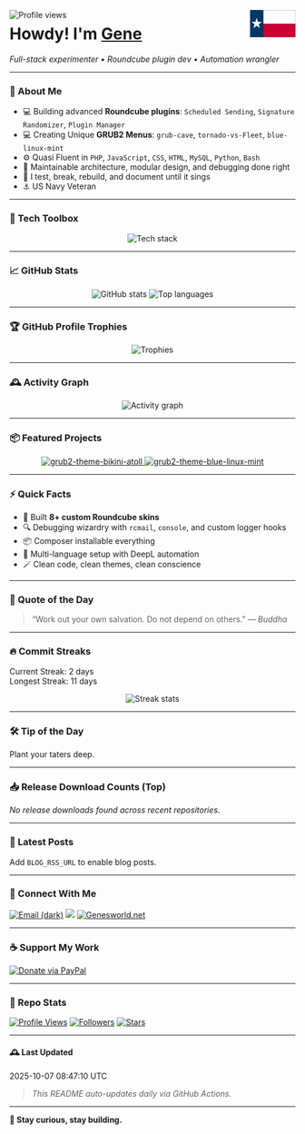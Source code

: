 <p>
  <img align="left" src="https://komarev.com/ghpvc/?username=texxasrulez&label=Profile%20views&color=0e75b6&style=plastic" alt="Profile views" />
  <img align="right" src="https://github.com/texxasrulez/texxasrulez/blob/main/assets/images/texas-flag.png" height="48">
</p>
<h1> Howdy! I'm <a href="https://github.com/texxasrulez">Gene</a></h1>
<p>
  <em>Full-stack experimenter • Roundcube plugin dev • Automation wrangler</em>
</p>

---

### 🧠 About Me

- 💻 Building advanced **Roundcube plugins**: `Scheduled Sending`, `Signature Randomizer`, `Plugin Manager`
- 💻 Creating Unique **GRUB2 Menus**: `grub-cave`, `tornado-vs-Fleet`, `blue-linux-mint`
- ⚙️ Quasi Fluent in `PHP`, `JavaScript`, `CSS`, `HTML`, `MySQL`, `Python`, `Bash`
- 🧩 Maintainable architecture, modular design, and debugging done right
- 🔭 I test, break, rebuild, and document until it sings
- ⚓ US Navy Veteran

---

### 🧰 Tech Toolbox

<p align="center">
  <picture>
    <source media="(prefers-color-scheme: dark)" srcset="https://skillicons.dev/icons?i=php,html,css,js,python,bash,git,github,vscode,linux,mysql,sqlite,markdown&theme=dark">
    <source media="(prefers-color-scheme: light)" srcset="https://skillicons.dev/icons?i=php,html,css,js,python,bash,git,github,vscode,linux,mysql,sqlite,markdown&theme=light">
    <img alt="Tech stack" src="https://skillicons.dev/icons?i=php,html,css,js,python,bash,git,github,vscode,linux,mysql,sqlite,markdown&theme=light" />
  </picture>
</p>

---

### 📈 GitHub Stats

<p align="center">
  <!-- Stats card -->
  <picture>
    <source media="(prefers-color-scheme: dark)" srcset="https://github-readme-stats.vercel.app/api?username=texxasrulez&show_icons=true&theme=tokyonight&count_private=true">
    <source media="(prefers-color-scheme: light)" srcset="https://github-readme-stats.vercel.app/api?username=texxasrulez&show_icons=true&theme=default&count_private=true">
    <img alt="GitHub stats" height="160" src="https://github-readme-stats.vercel.app/api?username=texxasrulez&show_icons=true&theme=default&count_private=true" />
  </picture>

  <!-- Top languages -->
  <picture>
    <source media="(prefers-color-scheme: dark)" srcset="https://github-readme-stats.vercel.app/api/top-langs/?username=texxasrulez&layout=compact&theme=tokyonight">
    <source media="(prefers-color-scheme: light)" srcset="https://github-readme-stats.vercel.app/api/top-langs/?username=texxasrulez&layout=compact&theme=default">
    <img alt="Top languages" height="160" src="https://github-readme-stats.vercel.app/api/top-langs/?username=texxasrulez&layout=compact&theme=default" />
  </picture>
</p>

---

### 🏆 GitHub Profile Trophies

<p align="center">
  <picture>
    <source media="(prefers-color-scheme: dark)" srcset="https://github-profile-trophy.vercel.app/?username=texxasrulez&theme=onedark&no-frame=true&margin-w=10&column=6">
    <source media="(prefers-color-scheme: light)" srcset="https://github-profile-trophy.vercel.app/?username=texxasrulez&theme=flat&no-frame=true&margin-w=10&column=6">
    <img alt="Trophies" src="https://github-profile-trophy.vercel.app/?username=texxasrulez&theme=flat&no-frame=true&margin-w=10&column=6" />
  </picture>
</p>

---

### 🕰️ Activity Graph

<p align="center">
  <picture>
    <source media="(prefers-color-scheme: dark)" srcset="https://github-readme-activity-graph.vercel.app/graph?username=texxasrulez&theme=react-dark&area=true&grid=false">
    <source media="(prefers-color-scheme: light)" srcset="https://github-readme-activity-graph.vercel.app/graph?username=texxasrulez&theme=minimal&area=true&grid=false">
    <img alt="Activity graph" src="https://github-readme-activity-graph.vercel.app/graph?username=texxasrulez&theme=minimal&area=true&grid=false" />
  </picture>
</p>

---

### 📦 Featured Projects
<!--FEATURED:START-->
<p align="center">
<a href="https://github.com/texxasrulez/grub2-theme-bikini-atoll">
  <picture>
    <source media="(prefers-color-scheme: dark)" srcset="https://github-readme-stats.vercel.app/api/pin/?username=texxasrulez&repo=grub2-theme-bikini-atoll&theme=tokyonight">
    <img src="https://github-readme-stats.vercel.app/api/pin/?username=texxasrulez&repo=grub2-theme-bikini-atoll&theme=default" alt="grub2-theme-bikini-atoll" />
  </picture>
</a>
<a href="https://github.com/texxasrulez/grub2-theme-blue-linux-mint">
  <picture>
    <source media="(prefers-color-scheme: dark)" srcset="https://github-readme-stats.vercel.app/api/pin/?username=texxasrulez&repo=grub2-theme-blue-linux-mint&theme=tokyonight">
    <img src="https://github-readme-stats.vercel.app/api/pin/?username=texxasrulez&repo=grub2-theme-blue-linux-mint&theme=default" alt="grub2-theme-blue-linux-mint" />
  </picture>
</a>
</p>
<!--FEATURED:END-->

---

### ⚡ Quick Facts

- 🎨 Built **8+ custom Roundcube skins**
- 🔍 Debugging wizardry with `rcmail`, `console`, and custom logger hooks
- 📦 Composer installable everything
- 🧭 Multi-language setup with DeepL automation
- 🪄 Clean code, clean themes, clean conscience

---

### 💬 Quote of the Day
<!--QUOTE:START-->
> “Work out your own salvation. Do not depend on others.”
— <em>Buddha</em>
<!--QUOTE:END-->

---

### 🔥 Commit Streaks
<!--STREAKS:START-->
Current Streak: 2 days  
Longest Streak: 11 days
<!--STREAKS:END-->

<p align="center">
  <picture>
    <source media="(prefers-color-scheme: dark)" srcset="https://github-readme-streak-stats.herokuapp.com?user=texxasrulez&theme=tokyonight">
    <img src="https://github-readme-streak-stats.herokuapp.com?user=texxasrulez&theme=default" alt="Streak stats" />
  </picture>
</p>

---

### 🛠️ Tip of the Day
<!--TIP:START-->
Plant your taters deep.
<!--TIP:END-->

---

### 📥 Release Download Counts (Top)
<!--RELEASES:START-->
_No release downloads found across recent repositories._
<!--RELEASES:END-->

---

### 📰 Latest Posts
<!--BLOG:START-->
Add `BLOG_RSS_URL` to enable blog posts.
<!--BLOG:END-->

---

### 🔗 Connect With Me

<p align="left">
  <a href="mailto:texxasrulez@yahoo.com"><img src="https://img.shields.io/badge/Email-%23EA4335.svg?&style=plastic&logo=gmail&logoColor=white&labelColor=2d333b#gh-dark-mode-only" alt="Email (dark)" /></a>
  <a href="https://github.com/texxasrulez"><img src="https://img.shields.io/badge/GitHub-%23181717.svg?&style=plastic&logo=github&logoColor=white" /></a>
  <a href="https://www.genesworld.net/kontact.html" target="_blank" rel="noopener noreferrer"><img alt="Genesworld.net" src="https://img.shields.io/website?url=https%3A%2F%2Fwww.genesworld.net%2Fkontact.html&up_message=Online&up_color=darkgreen&down_message=Offline&down_color=crimson&style=plastic&logo=website&logoColor=white&label=Genesworld.net&labelColor=blue"></a>
</p>

---

### ☕ Support My Work

[![Donate via PayPal](https://img.shields.io/badge/Donate-Money_Please-00457C?logo=paypal&logoColor=white&style=plastic&labelColor=navy&color=darkgreen)](https://www.paypal.com/paypalme/texxasrulez)

---

### 🧩 Repo Stats

[![Profile Views](https://komarev.com/ghpvc/?username=texxasrulez&color=blueviolet&style=plastic)](https://github.com/texxasrulez)
[![Followers](https://img.shields.io/github/followers/texxasrulez?style=plastic&labelColor=blue&color=gold)](https://github.com/texxasrulez?tab=followers)
[![Stars](https://img.shields.io/github/stars/texxasrulez?style=plastic&labelColor=navy&color=aqua)](https://github.com/texxasrulez)

---

#### 🕰️ Last Updated
<!--DATE:START-->
2025-10-07 08:47:10 UTC
<!--DATE:END-->

> _This README auto-updates daily via GitHub Actions._

---

**🚀 Stay curious, stay building.**
